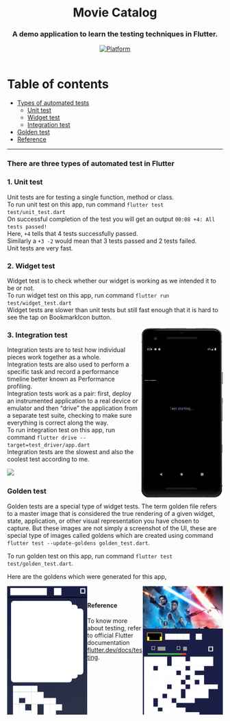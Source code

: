 <h1><div align="center">Movie Catalog</div></h1>
<h3><div align="center">A demo application to learn the testing techniques in Flutter.</div></h3>
<div align="center">  
   <a href="https://flutter.dev">  
    <img src="https://img.shields.io/badge/Platform-Flutter-yellow.svg"  
      alt="Platform" />  
  </a>   
</div>
<br> 

# Table of contents  

 * [Types of automated tests](#There-are-three-types-of-automated-test-in-Flutter) 
   * [Unit test](#1-unit-test)  
   * [Widget test](#2-widget-test)  
   * [Integration test](#3-integration-test)
 * [Golden test](#golden-test)
 * [Reference](#reference)

---

<div>
<article>

### There are three types of automated test in Flutter

### 1. Unit test
Unit tests are for testing a single function, method or class. <br/>
To run unit test on this app, run command `flutter test test/unit_test.dart` <br/>
On successful completion of the test you will get an output `00:08 +4: All tests passed!` <br/>
Here, `+4` tells that 4 tests successfully passed.  <br/>
Similarly a `+3 -2` would mean that 3 tests passed and 2 tests failed.  <br/>
Unit tests are very fast.  <br/>

</article>
<article>

### 2. Widget test
Widget test is to check whether our widget is working as we intended it to be or not. <br/>To run widget test on this app, run command `flutter run test/widget_test.dart` <br/>Widget tests are slower than unit tests but still fast enough that it is hard to see the tap on BookmarkIcon button.

<img src="https://github.com/aadarsh-patel/movie_catalog/blob/master/gifs/widget_test.gif?raw=true" align = "right" height = "400px">

</article>
<article>

### 3. Integration test
Integration tests are to test how individual pieces work together as a whole. <br/>
Integration tests are also used to perform a specific task and record a performance timeline better known as Performance profiling. <br/>
Integration tests work as a pair: first, deploy an instrumented application to a real device or emulator and then “drive” the application from a separate test suite, checking to make sure everything is correct along the way. <br/>
To run integration test on this app, run command `flutter drive --target=test_driver/app.dart` <br/>
Integration tests are the slowest and also the coolest test according to me. <br/>

<img src="https://github.com/aadarsh-patel/movie_catalog/blob/master/gifs/integration_test.gif?raw=true">

</article>
<article>

### Golden test

Golden tests are a special type of widget tests. The term golden file refers to a master image that is considered the true rendering of a given widget, state, application, or other visual representation you have chosen to capture.
But these images are not simply a screenshot of the UI, these are special type of images called goldens which are created using command `flutter test --update-goldens golden_test.dart`.

To run golden test on this app, run command `flutter test test/golden_test.dart`.

Here are the goldens which were generated for this app,

<img src="https://github.com/aadarsh-patel/movie_catalog/blob/master/test/goldens/home.png?raw=true"  align = "left" height = "300px">
<img src="https://github.com/aadarsh-patel/movie_catalog/blob/master/test/goldens/details.png?raw=true"  align = "right" height = "300px">
<br>

</article>
<article>

#### Reference

To know more about testing, refer to official Flutter documentation [flutter.dev/docs/testing](https://flutter.dev/docs/testing).

</article>
</div>
